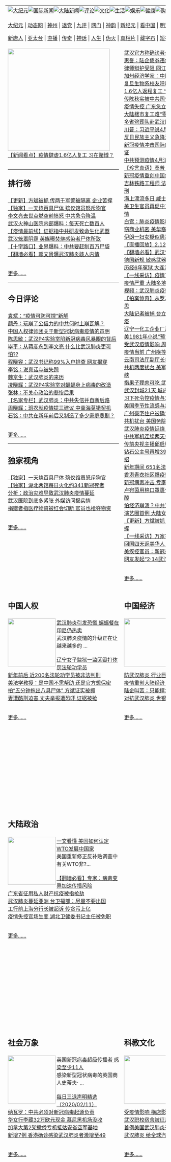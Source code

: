 <a name="1" id="1" target="_blank">&nbsp;</a> <span id="1">&nbsp;</span><table border="0"><tr><td colspan="3" VALIGN=TOP nowrap><a href="https://github.com/rpmruk214/djy/blob/master/gb/nsc413.md#1"><img src="https://raw.githubusercontent.com/rpmruk214/www/master/t/djy/1.jpg" title="大纪元"></a><a href="https://github.com/rpmruk214/djy/blob/master/gb/n24hr.md#1"><img src="https://raw.githubusercontent.com/rpmruk214/www/master/t/djy/3.jpg" title="国际新闻"></a><a href="https://github.com/rpmruk214/djy/blob/master/gb/nsc413.md#1"><img src="https://raw.githubusercontent.com/rpmruk214/www/master/t/djy/4.jpg" title="大陆新闻"></a><a href="https://github.com/rpmruk214/djy/blob/master/gb/news392.md#1"><img src="https://raw.githubusercontent.com/rpmruk214/www/master/t/djy/5.jpg" title="评论"></a><a href="https://github.com/rpmruk214/djy/blob/master/gb/news2007.md#1"><img src="https://raw.githubusercontent.com/rpmruk214/www/master/t/djy/6.jpg" title="文化"></a><a href="https://github.com/rpmruk214/djy/blob/master/gb/news2008.md#1"><img src="https://raw.githubusercontent.com/rpmruk214/www/master/t/djy/7.jpg" title="生活"></a><a href="https://github.com/rpmruk214/djy/blob/master/gb/ncyule.md#1"><img src="https://raw.githubusercontent.com/rpmruk214/www/master/t/djy/8.jpg" title="娱乐"></a><a href="https://github.com/rpmruk214/djy/blob/master/gb/nsc1002.md#1"><img src="https://raw.githubusercontent.com/rpmruk214/www/master/t/djy/9.jpg" title="健康"><a href="https://www.youlucky.com"><img src="https://raw.githubusercontent.com/rpmruk214/www/master/t/djy/10.jpg" title="购物"></a><a href="https://donate.epochtimes.com/?utm_medium=epochtimes&utm_source=referral&utm_campaign=donate_button_djyarticleheader"><img src="https://raw.githubusercontent.com/rpmruk214/www/master/t/djy/12.jpg" title="捐款"></a></td></tr><tr><td colspan="3" VALIGN=TOP nowrap><p><a href="http://9632.hua.midnightchannel.net/hua/7" rel="nofollow">大纪元</a> | <a href="http://9632.hua.midnightchannel.net/hua/513" rel="nofollow">动态网</a> | <a href="https://git.io/fjHpv" rel="nofollow">神州</a> | <a href="http://9632.hua.midnightchannel.net/hua/8" rel="nofollow">退党</a> | <a href="https://git.io/fjHpU" rel="nofollow">九评</a> | <a href="https://git.io/fjHpT" rel="nofollow">网门</a> | <a href="http://9632.hua.midnightchannel.net/hua/4" rel="nofollow">神韵</a> | <a href="https://git.io/fjHpI" rel="nofollow">新纪元</a> | <a href="http://9632.hua.midnightchannel.net/hua/11" rel="nofollow">看中国</a> | <a href="http://9632.hua.midnightchannel.net/hua/3" rel="nofollow">明慧网</a> | <a href="https://git.io/fjHpq" rel="nofollow">明慧十方</a> | <a href="https://git.io/fj9lQ" rel="nofollow">明慧焦点</a> | <a href="http://9632.hua.midnightchannel.net/hua/9" rel="nofollow">希望之声</a> | <a href="https://git.io/fjHpY" rel="nofollow">漫谈党文化</a ></p><p><a href="http://9632.hua.midnightchannel.net/hua/5" rel="nofollow">新唐人</a> | <a href="https://git.io/JervF" rel="nofollow">亚太台</a> | <a href="https://git.io/fjHpG" rel="nofollow">直播</a> | <a href="https://git.io/fj9lp" rel="nofollow">传奇</a> | <a href="https://git.io/fj9lX" rel="nofollow">神话</a> | <a href="https://git.io/fjHpZ" rel="nofollow">人生</a> | <a href="https://git.io/fjFNJ" rel="nofollow">伪火</a > | <a href="https://git.io/fjHpc" rel="nofollow">真相片</a> | <a href="https://git.io/fj9lK" rel="nofollow">藏字石</a> | <a href="https://git.io/fj9l5" rel="nofollow">短视频</a> | <a href="https://git.io/fjHpW" rel="nofollow">告诉未来</a > | <a href="https://git.io/fjHpl" rel="nofollow">终级目的</a> | <a href="https://git.io/fj9lM" rel="nofollow">中共活摘</a > | <a href="https://git.io/fjHp4" rel="nofollow">风雨天地行</a></p></td></tr>
<tr><td VALIGN=TOP width="355" height="1000"><a href="https://github.com/rpmruk214/djy/blob/master/gb/20/2/12/n11864235.md#1"><img width="320" src="https://i.epochtimes.com/assets/uploads/2020/02/8-1-320x200.jpg">【新闻看点】疫情肆虐1.6亿人复工 习在赌博？</a><br><h2><p><hr><strong>排行榜</strong></p></h2>
<a href="https://github.com/rpmruk214/djy/blob/master/gb/20/1/17/n11801312.md#1">【更新】方斌被抓 传两千军警被隔离 企业苦撑</a><br>
<a href="https://github.com/rpmruk214/djy/blob/master/gb/20/2/8/n11853323.md#1">【独家】一天烧百具尸体 殡仪馆员怒斥狗官</a><br>
<a href="https://github.com/rpmruk214/djy/blob/master/gb/20/2/6/n11849864.md#1">李文亮去世点燃空前愤怒 中共急令降温</a><br>
<a href="https://github.com/rpmruk214/djy/blob/master/gb/20/2/9/n11855017.md#1">武汉火神山医院内部爆料：每天死亡数百人</a><br>
<a href="https://github.com/rpmruk214/djy/blob/master/gb/20/2/8/n11853087.md#1">【疫情最前线】证据指中共研发致命生化武器</a><br>
<a href="https://github.com/rpmruk214/djy/blob/master/gb/20/2/8/n11854482.md#1">武汉笼罩阴霾 英媒曝焚烧感染者尸体所致</a><br>
<a href="https://github.com/rpmruk214/djy/blob/master/gb/20/2/11/n11860064.md#1">【十字路口】业界爆料：中共要赶制百万尸袋</a><br>
<a href="https://github.com/rpmruk214/djy/blob/master/gb/20/2/6/n11847887.md#1">【翻墙必看】郭文贵曝武汉肺炎骇人内情</a><br>
<br><p><a href="https://github.com/rpmruk214/djy/blob/master/gb/nscrw413.md#1">更多......</a></p><hr><h2><p><strong>今日评论</strong></p></h2>
<a href="https://github.com/rpmruk214/djy/blob/master/gb/20/2/12/n11863473.md#1">袁斌：“疫情可防可控”新解</a><br>
<a href="https://github.com/rpmruk214/djy/blob/master/gb/20/2/12/n11864290.md#1">颜丹：玩崩了公信力的中共何时土崩瓦解？</a><br>
<a href="https://github.com/rpmruk214/djy/blob/master/gb/20/2/12/n11864249.md#1">中国人权律师团关于新型冠状病毒疫情的声明</a><br>
<a href="https://github.com/rpmruk214/djy/blob/master/gb/20/2/12/n11863890.md#1">陈思敏：武汉P4实验室陷新冠病毒风暴眼的背后</a><br>
<a href="https://github.com/rpmruk214/djy/blob/master/gb/20/2/12/n11863104.md#1">毕平：从蒋彦永到李文亮 什么比武汉肺炎更可怕??</a><br>
<a href="https://github.com/rpmruk214/djy/blob/master/gb/20/2/12/n11863051.md#1">程晓容：武汉书记称99%入户排查 网友揭穿</a><br>
<a href="https://github.com/rpmruk214/djy/blob/master/gb/20/2/12/n11863036.md#1">李铭：说真话与被失踪</a><br>
<a href="https://github.com/rpmruk214/djy/blob/master/gb/20/2/12/n11862851.md#1">魏京生：武汉肺炎的来历</a><br>
<a href="https://github.com/rpmruk214/djy/blob/master/gb/20/2/12/n11862707.md#1">凌晓辉：武汉P4实验室对蝙蝠身上病毒的改造</a><br>
<a href="https://github.com/rpmruk214/djy/blob/master/gb/20/2/11/n11861045.md#1">张林：不关心政治的悲惨后果</a><br>
<a href="https://github.com/rpmruk214/djy/blob/master/gb/20/2/11/n11862082.md#1">【名家专栏】武汉肺炎：中共失信并自断后路</a><br>
<a href="https://github.com/rpmruk214/djy/blob/master/gb/20/2/11/n11861712.md#1">周晓辉：班农就疫情提三建议 中南海莫错契机</a><br>
<a href="https://github.com/rpmruk214/djy/blob/master/gb/20/2/11/n11860856.md#1">石铭：中共在新年前后又制造了多少家庭悲剧？</a><br>
<br><p><a href="https://github.com/rpmruk214/djy/blob/master/gb/news392.md#1">更多......</a></p><hr><h2><p><strong>独家视角</strong></p></h2>
<a href="https://github.com/rpmruk214/djy/blob/master/gb/20/2/8/n11853323.md#1">【独家】一天烧百具尸体 殡仪馆员怒斥狗官</a><br>
<a href="https://github.com/rpmruk214/djy/blob/master/gb/20/2/5/n11845444.md#1">【独家】湖北两馆每日火化约341新冠死者</a><br>
<a href="https://github.com/rpmruk214/djy/blob/master/gb/20/1/27/n11824258.md#1">分析：政治灾难导致武汉肺炎疫情蔓延</a><br>
<a href="https://github.com/rpmruk214/djy/blob/master/gb/20/1/26/n11823658.md#1">武汉医院到底多紧张 外媒访问揭实情</a><br>
<a href="https://github.com/rpmruk214/djy/blob/master/gb/20/1/26/n11823668.md#1">捐赠者指医疗物资被红会切断 官员也抢夺物资</a><br>
<br><p><a href="https://github.com/rpmruk214/djy/blob/master/gb/nf6092.md#1">更多......</a></p>
</td><td VALIGN=TOP width="352">
<a href="https://github.com/rpmruk214/djy/blob/master/gb/20/2/12/n11864466.md#1">武汉官方称确诊者全入院 家属指欺下瞒上</a><br>
<a href="https://github.com/rpmruk214/djy/blob/master/gb/20/2/12/n11864357.md#1">惠誉：陆企债券违约率预增  央行放水难解</a><br>
<a href="https://github.com/rpmruk214/djy/blob/master/gb/20/2/12/n11864109.md#1">律师辩护受阻 同江5名法轮功学员遭非法庭审</a><br>
<a href="https://github.com/rpmruk214/djy/blob/master/gb/20/2/12/n11862883.md#1">加州经济学家：中国的黑天鹅与灰犀牛</a><br>
<a href="https://github.com/rpmruk214/djy/blob/master/gb/20/2/12/n11862499.md#1">复旦生物系校友呼吁彻查新冠病毒来源</a><br>
<a href="https://github.com/rpmruk214/djy/blob/master/gb/20/2/12/n11864186.md#1">1.6亿人返程复工 “疫情拐点”一推再推</a><br>
<a href="https://github.com/rpmruk214/djy/blob/master/gb/20/2/12/n11864135.md#1">传陈秋实被中共国保单独监视居住</a><br>
<a href="https://github.com/rpmruk214/djy/blob/master/gb/20/2/12/n11863433.md#1">疫情失控 广东急立法授权政府征用私人财产</a><br>
<a href="https://github.com/rpmruk214/djy/blob/master/gb/20/2/12/n11864106.md#1">大陆楼市复工难“零成交”成普遍状态</a><br>
<a href="https://github.com/rpmruk214/djy/blob/master/gb/20/2/12/n11864132.md#1">多省殡葬队赴武汉助收尸 多少真相被隐瞒</a><br>
<a href="https://github.com/rpmruk214/djy/blob/master/gb/20/2/11/n11860814.md#1">川普：习近平说4月高温将杀死武汉肺炎</a><br>
<a href="https://github.com/rpmruk214/djy/blob/master/gb/20/2/12/n11863867.md#1">反日民族主义急降温 山西电视台停播抗日剧</a><br>
<a href="https://github.com/rpmruk214/djy/blob/master/gb/20/2/12/n11864207.md#1">新冠疫情冲击国际邮政 美暂停往中港快递保证</a><br>
<a href="https://github.com/rpmruk214/djy/blob/master/gb/20/2/12/n11864310.md#1">中共预测疫情4月消退 美CDC：言之过早</a><br>
<a href="https://github.com/rpmruk214/djy/blob/master/gb/20/2/12/n11864157.md#1">【珍言真语】桑普：疫情失控 中共五宗罪</a><br>
<a href="https://github.com/rpmruk214/djy/blob/master/gb/20/2/12/n11864203.md#1">新冠疫情重创中国经济程度 几个数据给答案</a><br>
<a href="https://github.com/rpmruk214/djy/blob/master/gb/20/2/12/n11863405.md#1">吉林铁路工程师 法轮功学员张朝彬遭非法判刑</a><br>
<a href="https://github.com/rpmruk214/djy/blob/master/gb/20/2/12/n11864029.md#1">海上漂流多日 威士特丹号邮轮在柬埔寨靠岸</a><br>
<a href="https://github.com/rpmruk214/djy/blob/master/gb/20/2/12/n11864043.md#1">美卫生官员再促中方接受美专家帮助 应对疫情</a><br>
<a href="https://github.com/rpmruk214/djy/blob/master/gb/20/2/12/n11863585.md#1">白宫：肺炎疫情影响北京采购农产品</a><br>
<a href="https://github.com/rpmruk214/djy/blob/master/gb/20/2/12/n11863911.md#1">窃商业机密 美华裔商人被判入狱16个月</a><br>
<a href="https://github.com/rpmruk214/djy/blob/master/gb/20/2/12/n11863650.md#1">伊朗一妇女疑似患武汉肺炎死亡 当局否认</a><br>
<a href="https://github.com/rpmruk214/djy/blob/master/gb/20/2/12/n11863579.md#1">【直播回放】2.12新肺炎追踪：武汉人求救</a><br>
<a href="https://github.com/rpmruk214/djy/blob/master/gb/20/2/12/n11862691.md#1">【翻墙必看】武汉“哀鸿遍野” 传局部断网</a><br>
<a href="https://github.com/rpmruk214/djy/blob/master/gb/20/2/12/n11863509.md#1">德国新规 敏感武器招标仅限本国公司</a><br>
<a href="https://github.com/rpmruk214/djy/blob/master/gb/20/2/11/n11861427.md#1">历经6年冤狱 大连法轮功学员曲滨将出狱</a><br>
<a href="https://github.com/rpmruk214/djy/blob/master/gb/20/2/12/n11862799.md#1">【一线采访】疫情下的一家人 父绝望中自杀</a><br>
<a href="https://github.com/rpmruk214/djy/blob/master/gb/20/2/12/n11863389.md#1">疫情严重 大陆多地仍强拆 交警罚款赚钱</a><br>
<a href="https://github.com/rpmruk214/djy/blob/master/gb/20/2/12/n11863214.md#1">视频：武汉肺炎疫情延伸出的血案（慎入）</a><br>
<a href="https://github.com/rpmruk214/djy/blob/master/gb/20/2/12/n11862534.md#1">【拍案惊奇】从罗马到武汉 瘟疫中的道德省思</a><br>
<a href="https://github.com/rpmruk214/djy/blob/master/gb/20/2/12/n11863459.md#1">大陆记者被捕 台立委：中共打压人权多于防疫</a><br>
<a href="https://github.com/rpmruk214/djy/blob/master/gb/20/2/12/n11863262.md#1">辽宁一化工企业厂房发生爆炸 致5死10伤</a><br>
<a href="https://github.com/rpmruk214/djy/blob/master/gb/20/2/12/n11863306.md#1">美1981年小说“预言”：中共制造武汉病毒</a><br>
<a href="https://github.com/rpmruk214/djy/blob/master/gb/20/2/12/n11863339.md#1">受武汉疫情影响 周黑鸭约1000家门店停业</a><br>
<a href="https://github.com/rpmruk214/djy/blob/master/gb/20/2/12/n11863107.md#1">疫情当前 广州疾控中心副主任倒卖口罩谋利</a><br>
<a href="https://github.com/rpmruk214/djy/blob/master/gb/20/2/12/n11863132.md#1">云南司法厅副厅长被捕 两下属因孙小果获刑</a><br>
<a href="https://github.com/rpmruk214/djy/blob/master/gb/20/2/12/n11863241.md#1">共机两度扰台 美军MC-130J今现踪台湾海峡</a><br>
<a href="https://github.com/rpmruk214/djy/blob/master/gb/20/2/12/n11862673.md#1">指果子狸肉可吃 武大出版社童书遭轰被下架</a><br>
<a href="https://github.com/rpmruk214/djy/blob/master/gb/20/2/12/n11863041.md#1">武汉封城21天 城内人绝望：只能在家等死</a><br>
<a href="https://github.com/rpmruk214/djy/blob/master/gb/20/2/12/n11862416.md#1">习下死令控疫情与求救帖激增 透露何信息？</a><br>
<a href="https://github.com/rpmruk214/djy/blob/master/gb/20/2/12/n11862428.md#1">美国季节性流感与武汉肺炎的差异 一文看懂</a><br>
<a href="https://github.com/rpmruk214/djy/blob/master/gb/20/2/12/n11862531.md#1">广州豪宅住户被确诊仍居家 同楼2户被感染</a><br>
<a href="https://github.com/rpmruk214/djy/blob/master/gb/20/2/12/n11862556.md#1">共机扰台 美国务院吁北京立即停止胁迫台湾</a><br>
<a href="https://github.com/rpmruk214/djy/blob/master/gb/20/2/12/n11862618.md#1">武汉肺炎疫情延烧 学者：暴露中共体制缺点</a><br>
<a href="https://github.com/rpmruk214/djy/blob/master/gb/20/2/12/n11862488.md#1">中共军机连续两天扰台 被指转移疫情焦点</a><br>
<a href="https://github.com/rpmruk214/djy/blob/master/gb/20/2/12/n11862483.md#1">传前央视主播邱启明怒怼外交部华春莹</a><br>
<a href="https://github.com/rpmruk214/djy/blob/master/gb/20/2/12/n11862422.md#1">钻石公主号再增39例共174人染疫 检疫官中招</a><br>
<a href="https://github.com/rpmruk214/djy/blob/master/gb/20/2/11/n11860941.md#1">新年期间 651名法轮功学员遭绑架骚扰</a><br>
<a href="https://github.com/rpmruk214/djy/blob/master/gb/20/2/11/n11862235.md#1">香港青衣社区爆疫情 王宗尧痛斥港府不作为</a><br>
<a href="https://github.com/rpmruk214/djy/blob/master/gb/20/2/11/n11862280.md#1">新冠病毒冲击 专家：让外界看清了中共</a><br>
<a href="https://github.com/rpmruk214/djy/blob/master/gb/20/2/11/n11861871.md#1">卢宛茵用棉口罩裹保鲜膜防疫 郑敬基直呼心酸</a><br>
<a href="https://github.com/rpmruk214/djy/blob/master/gb/20/2/11/n11861909.md#1">怕经济崩溃？中共宣称一些防疫措施过头</a><br>
<a href="https://github.com/rpmruk214/djy/blob/master/gb/20/2/11/n11861754.md#1">演艺圈首例 大陆女星家族3亲人感染武汉肺炎</a><br>
<a href="https://github.com/rpmruk214/djy/blob/master/gb/20/1/17/n11801312.md#1">【更新】方斌被抓 传两千军警被隔离 企业苦撑</a><br>
<a href="https://github.com/rpmruk214/djy/blob/master/gb/20/2/11/n11862088.md#1">【一线采访】万家宴感染很多人 死了很多人</a><br>
<a href="https://github.com/rpmruk214/djy/blob/master/gb/20/2/11/n11862181.md#1">回国四天返美华人：大纪元报导救了我的命</a><br>
<a href="https://github.com/rpmruk214/djy/blob/master/gb/20/2/11/n11862256.md#1">美疾控官员：新冠患者数量远高于中方数据</a><br>
<a href="https://github.com/rpmruk214/djy/blob/master/gb/20/2/11/n11860738.md#1">网友发起“2·14武汉人自救行动”</a><br>
<br><p><a href="https://github.com/rpmruk214/djy/blob/master/gb/nsc413_2.md#1">更多......</a></p></td><td VALIGN=TOP rowspan=6 width="156" align="middle"><a href="https://git.io/fj9l0" target="_blank"><img width="130" src="https://raw.githubusercontent.com/rpmruk214/www/master/t/djy/gudianwu.jpg" title="神韵古典舞技巧表演" alt="神韵古典舞技巧表演"><br>神韵古典舞表演</a><br><a href="https://git.io/fj9la" target="_blank"><img width="130" src="https://raw.githubusercontent.com/rpmruk214/www/master/t/djy/9ping.jpg" title="九评共产党" alt="九评共产党"><br>九评共产党</a><br><a href="https://git.io/fj9lr" target="_blank"><img width="130" src="https://raw.githubusercontent.com/rpmruk214/www/master/t/djy/communism.jpg" title="共产主义终极目的" alt="共产主义终极目的"><br>共产主义终极目的</a><br><a href="https://git.io/fjFNJ" target="_blank"><img width="130" src="https://raw.githubusercontent.com/rpmruk214/www/master/t/djy/weihuo.jpg" title="中共的伪火骗局"" alt="中共的伪火骗局""><br>中共的伪火骗局"</a><br><a href="https://git.io/fj9lK" target="_blank"><img width="130" src="https://raw.githubusercontent.com/rpmruk214/www/master/t/djy/changzhi.jpg" title="古今奇观-藏字石" alt="古今奇观-藏字石"><br>古今奇观-藏字石</a><br><a href="https://git.io/fj9lP" target="_blank"><img width="130" src="https://raw.githubusercontent.com/rpmruk214/www/master/t/djy/tianan.jpg" title="通往天安门的旅程" alt="通往天安门的旅程"><br>通往天安门的旅程</a><br><a href="https://git.io/fj9lX" target="_blank"><img width="130" src="https://raw.githubusercontent.com/rpmruk214/www/master/t/djy/weilai.jpg" title="未来人的神话" alt="未来人的神话"><br>未来人的神话故事</a><br><a href="https://git.io/fj9l1" target="_blank"><img width="130" src="https://raw.githubusercontent.com/rpmruk214/www/master/t/djy/ji-zy.jpg" title="中共罪恶的活摘" alt="中共罪恶的活摘"><br>中共罪恶的活摘</a><br><a href="https://git.io/fj9lM" target="_blank"><img width="130" src="https://raw.githubusercontent.com/rpmruk214/www/master/t/djy/huozhai.jpg" title="铁证如山" alt="铁证如山"><br>铁证如山</a><br><a href="https://git.io/fj9lD" target="_blank"><img width="130" src="https://raw.githubusercontent.com/rpmruk214/www/master/t/djy/4ke.jpg" title="一家四口死于中共暴政" alt="一家四口死于中共暴政"><br>一家四口死于暴政</a><br><a href="https://git.io/fj9ly" target="_blank"><img width="130" src="https://raw.githubusercontent.com/rpmruk214/www/master/t/djy/jie-di.jpg" title="─弟妹相继死于中共迫害" alt="─弟妹相继死于中共迫害"><br>弟妹相继死于迫害</a><br><a href="https://git.io/fj9lS" target="_blank"><img width="130" src="https://raw.githubusercontent.com/rpmruk214/www/master/t/djy/ma-sj.jpg" title="她们许多已经被中共迫害至死" alt="她们许多已经被中共迫害至死"><br>她们被中共迫害死</a><br><a href="https://git.io/fj9l9" target="_blank"><img width="130" src="https://raw.githubusercontent.com/rpmruk214/www/master/t/djy/shuan-cxl.jpg" title="双城血泪" alt="双城血泪"><br>双城血泪</a><br><a href="https://git.io/fj9lH" target="_blank"><img width="130" src="https://raw.githubusercontent.com/rpmruk214/www/master/t/djy/wu-zbh.jpg" title="震撼人心的无罪辩护" alt="震撼人心的无罪辩护"><br>无罪辩护震撼人心</a><br><a href="https://git.io/fj9lQ" target="_blank"><img width="130" src="https://raw.githubusercontent.com/rpmruk214/www/master/t/djy/6c10-720.jpg" title="从610到720" alt="从610到720"><br>从610到720</a><br><a href="https://git.io/fj9l7" target="_blank"><img width="130" src="https://raw.githubusercontent.com/rpmruk214/www/master/t/djy/xian-z.jpg" title="中共官员的选择" alt="中共官员的选择"><br>中共官员的选择</a><br><a href="https://git.io/fj9l5" target="_blank"><img width="130" src="https://raw.githubusercontent.com/rpmruk214/www/master/t/djy/1400l.jpg" title="剖析1400例" alt="剖析1400例"><br>剖析1400例</a><br><a href="https://git.io/fj9lb" target="_blank"><img width="130" src="https://raw.githubusercontent.com/rpmruk214/www/master/t/djy/425.jpg" title="万人上访真相" alt="万人上访真相"><br>万人上访真相</a><br><a href="https://git.io/fj9lN" target="_blank"><img width="130" src="https://raw.githubusercontent.com/rpmruk214/www/master/t/djy/qing-h.jpg" title="被中共迫害的清华学子" alt="被中共迫害的清华学子"><br>被迫害的清华学子</a><br><a href="https://git.io/fj9lx" target="_blank"><img width="130" src="https://raw.githubusercontent.com/rpmruk214/www/master/t/djy/jian-z513.jpg" title="见证513" alt="见证513"><br>见证513</a><br><a href="https://git.io/fj9lp" target="_blank"><img width="130" src="https://raw.githubusercontent.com/rpmruk214/www/master/t/djy/gongfu.jpg" title="功夫 寻道" alt="功夫 寻道"><br>功夫 寻道</a><br><a href="https://git.io/fj9lh" target="_blank"><img width="130" src="https://raw.githubusercontent.com/rpmruk214/www/master/t/djy/guangguimian.jpg" title="歌唱家人生奇迹" alt="歌唱家人生奇迹"><br>歌唱家的人生奇迹</a><br><a href="https://git.io/fj9lj" target="_blank"><img width="130" src="https://raw.githubusercontent.com/rpmruk214/www/master/t/djy/ming-jjy.jpg" title="名校精英的选择" alt="名校精英的选择"><br>名校精英的选择</a><br><a href="https://git.io/fj98e" target="_blank"><img width="130" src="https://raw.githubusercontent.com/rpmruk214/www/master/t/djy/yin-lj.jpg" title="音乐之家的故事" alt="音乐之家的故事"><br>音乐之家的故事</a><br><a href="https://git.io/fj98v" target="_blank"><img width="130" src="https://raw.githubusercontent.com/rpmruk214/www/master/t/djy/ming-hsf.jpg" title="平凡中的不平凡" alt="平凡中的不平凡"><br>平凡中的不平凡</a><br><a href="https://github.com/rpmruk214/djy/blob/master/gb/13/9/29/n3974789.md?dfh#1" target="_blank"><img width="128" src="https://raw.githubusercontent.com/rpmruk214/www/master/t/130/nizhibeituolanlao.jpg" title="善良女士被投男牢"  alt="善良女士被投男牢"><br>善良女士被投男牢</a><br><a href="https://github.com/rpmruk214/djy/blob/master/gb/16/3/16/n4663449.md?dfh#1" target="_blank"><img width="128" src="https://raw.githubusercontent.com/rpmruk214/www/master/t/130/huozhai1.jpg" title="警卫目击中共活摘"  alt="警卫目击中共活摘"><br>警卫目击中共活摘</a><br><a href="https://github.com/rpmruk214/djy/blob/master/gb/10/11/7/n3077476.md?dfh#1" target="_blank"><img width="128" src="https://raw.githubusercontent.com/rpmruk214/www/master/t/130/motoumks.jpg" title="马克思的成魔之路"  alt="马克思的成魔之路"><br>马克思的成魔之路</a><br><a href="https://github.com/rpmruk214/djy/blob/master/gb/18/12/9/n10900044.md?dfh#1" target="_blank"><img width="128" src="https://raw.githubusercontent.com/rpmruk214/www/master/t/130/konggaojm.jpg" title="303万人的举报"  alt="303万人的举报"><br>303万人的举报</a><br><a href="https://github.com/rpmruk214/djy/blob/master/gb/8/12/18/n2367165.md?dfh#1" target="_blank"><img width="128" src="https://raw.githubusercontent.com/rpmruk214/www/master/t/130/lianganduibi.jpg" title="海峡两岸强烈反差"  alt="海峡两岸强烈反差"><br>海峡两岸强烈反差</a><br><a href="https://github.com/rpmruk214/djy/blob/master/gb/18/10/27/n10812623.md?dfh#1" target="_blank"><img width="128" src="https://raw.githubusercontent.com/rpmruk214/www/master/t/130/yindu.jpg" title="印度媒体报道东方"  alt="印度媒体报道东方"><br>印度媒体报道东方</a><br><a href="https://github.com/rpmruk214/djy/blob/master/gb/18/6/9/n10469652.md?dfh#1" target="_blank"><img width="128" src="https://raw.githubusercontent.com/rpmruk214/www/master/t/130/xuejiao.jpg" title="不一样的海外校园"  alt="不一样的海外校园"><br>不一样的海外校园</a><br>
<tr><td VALIGN=TOP width="355"><h2><p><strong>中国人权</strong></p></h2><a href="https://github.com/rpmruk214/djy/blob/master/gb/20/2/11/n11861352.md#1"><img width="150" align ="left" src="https://i.epochtimes.com/assets/uploads/2020/02/GettyImages-1198880523-150x120.jpg"></a><a href="https://github.com/rpmruk214/djy/blob/master/gb/20/2/11/n11861352.md#1">武汉肺炎引发恐慌 蝙蝠餐在印尼仍热卖</a><br>武汉肺炎疫情的升级正在让越来越多的 ...<br><br><a href="https://github.com/rpmruk214/djy/blob/master/gb/20/2/9/n11856276.md#1">辽宁女子监狱一监区殴打体罚法轮功学员</a><br><a href="https://github.com/rpmruk214/djy/blob/master/gb/20/2/9/n11855720.md#1">新年前后 近200名法轮功学员被非法判刑</a><br><a href="https://github.com/rpmruk214/djy/blob/master/gb/20/2/10/n11859492.md#1">美法学教授：是中国不需帮助 还是官方想保密</a><br><a href="https://github.com/rpmruk214/djy/blob/master/gb/20/2/11/n11860090.md#1">拍“五分钟拖出八具尸体” 方斌证实被抓</a><br><a href="https://github.com/rpmruk214/djy/blob/master/gb/20/2/10/n11858478.md#1">妻遭酷刑迫害 丈夫举报遭恐吓 证据被抢</a><br><br><p><a href="https://github.com/rpmruk214/djy/blob/master/gb/ncid278.md#1">更多......</a></p></td><td VALIGN=TOP width="352"><h2><p><strong>中国经济</strong></p></h2><a href="https://github.com/rpmruk214/djy/blob/master/gb/20/2/11/n11862004.md#1"><img width="150" align ="left" src="https://i.epochtimes.com/assets/uploads/2020/02/GettyImages-1199359483-150x120.jpg"></a><a href="https://github.com/rpmruk214/djy/blob/master/gb/20/2/11/n11862004.md#1">大陆楼市2月首周销量同比大跌90%</a><br>大陆新型冠状病毒肺炎疫情失控，对楼 ...<br><br><a href="https://github.com/rpmruk214/djy/blob/master/gb/20/2/11/n11861982.md#1">世卫称武汉肺炎为头号公敌 威力胜恐怖攻击</a><br><a href="https://github.com/rpmruk214/djy/blob/master/gb/20/2/11/n11861795.md#1">防武汉肺炎 行业巨头纷纷退出世界移动大会</a><br><a href="https://github.com/rpmruk214/djy/blob/master/gb/20/2/11/n11861767.md#1">疫情重创大陆经济  企业苦撑恐“灭顶”</a><br><a href="https://github.com/rpmruk214/djy/blob/master/gb/20/2/11/n11861607.md#1">陆企叫苦：只能撑2个月 批中共政策扯淡</a><br><a href="https://github.com/rpmruk214/djy/blob/master/gb/20/2/11/n11861652.md#1">对抗武汉肺炎 世银向中共提供技术而非贷款</a><br><br><p><a href="https://github.com/rpmruk214/djy/blob/master/gb/ncid283.md#1">更多......</a></p></td></tr><tr><td VALIGN=TOP width="355"><h2><p><strong>大陆政治</strong></p></h2><a href="https://github.com/rpmruk214/djy/blob/master/gb/20/2/11/n11862051.md#1"><img width="150" align ="left" src="https://i.epochtimes.com/assets/uploads/2019/09/GettyImages-1037108200-150x120.jpg"></a><a href="https://github.com/rpmruk214/djy/blob/master/gb/20/2/11/n11862051.md#1">一文看懂 美国如何认定WTO发展中国家</a><br>美国重新修正反补贴调查中有关WTO非?...<br><br><a href="https://github.com/rpmruk214/djy/blob/master/gb/20/2/11/n11860408.md#1">【翻墙必看】专家：病毒变异加速传播风险</a><br><a href="https://github.com/rpmruk214/djy/blob/master/gb/20/2/11/n11860913.md#1">广东省征用私人财产抗疫被指抢劫</a><br><a href="https://github.com/rpmruk214/djy/blob/master/gb/20/2/11/n11860586.md#1">武汉肺炎蔓延亚洲 台卫福部：尽量不要出国</a><br><a href="https://github.com/rpmruk214/djy/blob/master/gb/20/2/11/n11860139.md#1">工行前上海分行长被起诉 传贪污上亿</a><br><a href="https://github.com/rpmruk214/djy/blob/master/gb/20/2/11/n11859848.md#1">疫情失控官场生变 湖北卫健委书记主任被免职</a><br><br><p><a href="https://github.com/rpmruk214/djy/blob/master/gb/ncid277.md#1">更多......</a></p></td><td VALIGN=TOP width="352"></td></tr><tr><td VALIGN=TOP width="355"><h2><p><strong>社会万象</strong></p></h2><a href="https://github.com/rpmruk214/djy/blob/master/gb/20/2/11/n11862023.md#1"><img width="150" align ="left" src="https://i.epochtimes.com/assets/uploads/2020/02/tu1-outbreak-coronavirus-world-1024x506px-600x400-1-150x120.jpg"></a><a href="https://github.com/rpmruk214/djy/blob/master/gb/20/2/11/n11862023.md#1">英国新冠病毒超级传播者 感染至少11人</a><br>感染新型冠状病毒的英国商人史蒂夫· ...<br><br><a href="https://github.com/rpmruk214/djy/blob/master/gb/20/2/12/n11862517.md#1">每日三退声明精选（2020/02/11）</a><br><a href="https://github.com/rpmruk214/djy/blob/master/gb/20/2/11/n11861810.md#1">纳瓦罗：中共必须对新冠病毒起源负责</a><br><a href="https://github.com/rpmruk214/djy/blob/master/gb/20/2/11/n11861043.md#1">华女行李藏32万欧元现金 慕尼黑机场没收</a><br><a href="https://github.com/rpmruk214/djy/blob/master/gb/20/2/11/n11861404.md#1">加拿大第2架撤侨专机抵达安省空军基地</a><br><a href="https://github.com/rpmruk214/djy/blob/master/gb/20/2/11/n11861098.md#1">新增7例 香港确诊感染武汉肺炎者激增至49</a><br><br><p><a href="https://github.com/rpmruk214/djy/blob/master/gb/ncid282.md#1">更多......</a></p></td><td VALIGN=TOP width="352"><h2><p><strong>科教文化</strong></p></h2><a href="https://github.com/rpmruk214/djy/blob/master/gb/20/2/11/n11861447.md#1"><img width="150" align ="left" src="https://i.epochtimes.com/assets/uploads/2004/08/408235110939-150x120.jpg"></a><a href="https://github.com/rpmruk214/djy/blob/master/gb/20/2/11/n11861447.md#1">避新冠疫情 中国球队不回国转飞卡塔尔受训</a><br>为避免中国的新冠肺炎疫情，中国乒乓 ...<br><br><a href="https://github.com/rpmruk214/djy/blob/master/gb/20/2/11/n11861153.md#1">中港澳生暂缓来台 教育部：启动辅助就学措施</a><br><a href="https://github.com/rpmruk214/djy/blob/master/gb/20/2/11/n11860921.md#1">受疫情影响 横店影视等旗下影院暂停营业</a><br><a href="https://github.com/rpmruk214/djy/blob/master/gb/20/2/10/n11858221.md#1">武汉职校宿舍被征用 学生物品遭丢弃引民愤</a><br><a href="https://github.com/rpmruk214/djy/blob/master/gb/20/2/9/n11855500.md#1">首例美国武汉肺炎死者系华中科大教授</a><br><a href="https://github.com/rpmruk214/djy/blob/master/gb/20/2/6/n11850056.md#1">武汉肺炎 给全球汽车大公司造成何种冲击</a><br><br><p><a href="https://github.com/rpmruk214/djy/blob/master/gb/ncid281.md#1">更多......</a></p></td></tr><tr><td VALIGN=TOP width="355"><h2><p><strong>网闻禁闻</strong></p></h2><a href="https://github.com/rpmruk214/djy/blob/master/gb/20/2/7/n11852165.md#1"><img width="150" align ="left" src="https://i.epochtimes.com/assets/uploads/2020/02/EQFQVr2UwAA_oVU-150x120.jpeg"></a><a href="https://github.com/rpmruk214/djy/blob/master/gb/20/2/7/n11852165.md#1">美驻华大使夫妇留守北京 给予中国人帮助</a><br>美国驻华大使布兰斯塔德（Terry Edwa ...<br><br><a href="https://github.com/rpmruk214/djy/blob/master/gb/20/2/6/n11849322.md#1">美政府聚焦中共不法经济行为 打击间谍活动</a><br><a href="https://github.com/rpmruk214/djy/blob/master/gb/20/2/4/n11844859.md#1">反驳中共指责 美国务院晒图证明对华援助</a><br><a href="https://github.com/rpmruk214/djy/blob/master/gb/20/1/30/n11832927.md#1">库德洛：协助中国对抗疫情是出于道德本能</a><br><a href="https://github.com/rpmruk214/djy/blob/master/gb/20/1/30/n11832833.md#1">香港女子搭邮轮发烧 6千游客被困罗马</a><br><a href="https://github.com/rpmruk214/djy/blob/master/gb/20/1/29/n11830628.md#1">【每日更新】海外各国武汉肺炎确诊人数</a><br><br><p><a href="https://github.com/rpmruk214/djy/blob/master/gb/ncid2420.md#1">更多......</a></p></td><td VALIGN=TOP width="352"><h2><p><strong>群体事件</strong></p></h2><a href="https://github.com/rpmruk214/djy/blob/master/gb/20/2/11/n11860999.md#1"><img width="150" align ="left" src="https://i.epochtimes.com/assets/uploads/2020/02/GettyImages-1199862056-150x120.jpg"></a><a href="https://github.com/rpmruk214/djy/blob/master/gb/20/2/11/n11860999.md#1">武汉肺炎论坛登场 世卫：全球面临严重威胁</a><br>世界卫生组织秘书长谭德塞今天表示， ...<br><br><a href="https://github.com/rpmruk214/djy/blob/master/gb/20/2/10/n11859313.md#1">武汉肺炎疫情升级 各国撤侨一文看懂</a><br><a href="https://github.com/rpmruk214/djy/blob/master/gb/20/2/10/n11859088.md#1">防武汉肺炎 欧盟13日召开特别会议</a><br><a href="https://github.com/rpmruk214/djy/blob/master/gb/20/2/10/n11859115.md#1">史上最大数据泄露案 美起诉4中共军方黑客</a><br><a href="https://github.com/rpmruk214/djy/blob/master/gb/20/2/10/n11858781.md#1">世卫：中国境外新冠确诊病例或是冰山一角</a><br><a href="https://github.com/rpmruk214/djy/blob/master/gb/20/2/10/n11858572.md#1">病毒专家：新冠病毒比埃博拉更危险</a><br><br><p><a href="https://github.com/rpmruk214/djy/blob/master/gb/ncid279.md#1">更多......</a></p></td></tr>
<tr><td VALIGN=TOP width="355"><h2><p><strong>九评共产党</strong></p></h2><a href="https://github.com/rpmruk214/djy/blob/master/gb/4/11/19/n722529.md#1" target="_blank">【一】评共产党是什么</a><br><a href="https://github.com/rpmruk214/djy/blob/master/gb/4/11/21/n723946.md#1" target="_blank">【二】评中国共产党是怎样起家的</a><br><a href="https://github.com/rpmruk214/djy/blob/master/gb/4/11/23/n725597.md#1" target="_blank">【三】评中国共产党的暴政</a><br><a href="https://github.com/rpmruk214/djy/blob/master/gb/4/11/25/n727814.md#1" target="_blank">【四】评共产党是反宇宙的力量</a><br><a href="https://github.com/rpmruk214/djy/blob/master/gb/4/11/27/n730058.md#1" target="_blank">【五】评江泽民与中共相互利用迫害法轮功</a><br><a href="https://github.com/rpmruk214/djy/blob/master/gb/4/11/29/n731667.md#1" target="_blank">【六】评中国共产党破坏民族文化</a><br><a href="https://github.com/rpmruk214/djy/blob/master/gb/4/12/1/n733806.md#1" target="_blank">【七】评中国共产党的杀人历史</a><br><a href="https://github.com/rpmruk214/djy/blob/master/gb/4/12/3/n735942.md#1" target="_blank">【八】评中国共产党的邪教本质</a><br><a href="https://github.com/rpmruk214/djy/blob/master/gb/4/12/4/n737542.md#1" target="_blank">【九】评中国共产党的流氓本性</a></td><td VALIGN=TOP width="352"><h2><p><strong>三退大潮</strong></p></h2><strong>退出中共党、团、队总人数:

```diff
- 共 351,271,938 人
```
</strong>
<a href="https://github.com/rpmruk214/djy/blob/master/gb/20/1/30/n11832954.md#1">疫情被瞒 中国民众失望愤怒 纷纷“三退”</a><br>
<a href="https://github.com/rpmruk214/djy/blob/master/gb/20/1/31/n11835515.md#1">乱世中看清中共邪恶 中国民众踊跃“三退”</a><br>
<br><p><a href="https://github.com/rpmruk214/djy/blob/master/gb/nf3046.md#1">更多......</a></p></td></tr></table><h4>手机上长按并复制下列链接或二维码分享本文章：</h4>https://github.com/rpmruk214/djy/blob/master/gb/nsc413.md#1<br><a href="https://github.com/rpmruk214/djy/blob/master/gb/nsc413.md#1"><img src="http://d1p1.ip.zn2.us/v.php?action=qrcode&url=https://github.com/rpmruk214/djy/blob/master/gb/nsc413.md%231" title="分享本文章"></a><br>原文地址： <a href="https://www.epochtimes.com/gb/nsc413.htm">https://www.epochtimes.com/gb/nsc413.htm</a>    （国内需<a href="https://git.io/JesJV">下载翻墙软件</a>才能访问）
